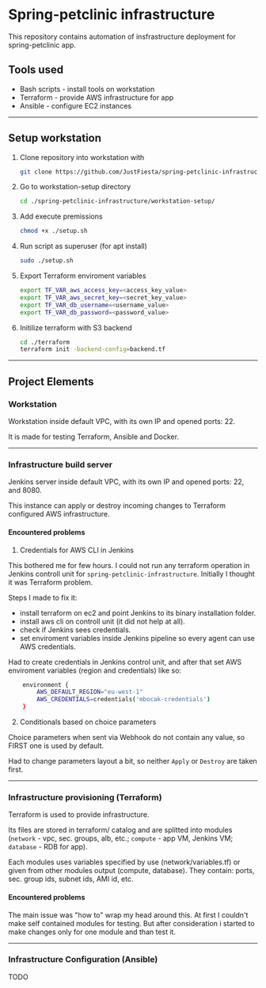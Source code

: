 # Spring-petclinic infrastructure

This repository contains automation of insfrastructure deployment for spring-petclinic app.

## Tools used

* Bash scripts - install tools on workstation
* Terraform - provide AWS infrastructure for app
* Ansible - configure EC2 instances

<hr>

## Setup workstation

1. Clone repository into workstation with

    ```bash
    git clone https://github.com/JustFiesta/spring-petclinic-infrastructure
    ```

2. Go to workstation-setup directory

    ```bash
    cd ./spring-petclinic-infrastructure/workstation-setup/
    ```

3. Add execute premissions

    ```bash
    chmod +x ./setup.sh
    ```

4. Run script as superuser (for apt install)

    ```bash
    sudo ./setup.sh
    ```

5. Export Terraform enviroment variables

    ```bash
    export TF_VAR_aws_access_key=<access_key_value>
    export TF_VAR_aws_secret_key=<secret_key_value>
    export TF_VAR_db_username=<username_value>     
    export TF_VAR_db_password=<password_value>
    ```

6. Initilize terraform with S3 backend

    ```bash
    cd ./terraform
    terraform init -backend-config=backend.tf
    ```

<hr>

## Project Elements

### Workstation

Workstation inside default VPC, with its own IP and opened ports: 22.

It is made for testing Terraform, Ansible and Docker.

<hr>

### Infrastructure build server

Jenkins server inside default VPC, with its own IP and opened ports: 22, and 8080.

This instance can apply or destroy incoming changes to Terraform configured AWS infrastructure.

#### Encountered problems

1. Credentials for AWS CLI in Jenkins

This bothered me for few hours. I could not run any terraform operation in Jenkins controll unit for `spring-petclinic-infrastructure`. Initially I thought it was Terraform problem.

Steps I made to fix it:

* install terraform on ec2 and point Jenkins to its binary installation folder.
* install aws cli on controll unit (it did not help at all).
* check if Jenkins sees credentials.
* set enviroment variables inside Jenkins pipeline so every agent can use AWS credentials.

Had to create credentials in Jenkins control unit, and after that set AWS enviroment variables (region and credentials) like so:

```bash
    environment {
        AWS_DEFAULT_REGION="eu-west-1"
        AWS_CREDENTIALS=credentials('mbocak-credentials')
    }
```

2. Conditionals based on choice parameters

Choice parameters when sent via Webhook do not contain any value, so FIRST one is used by default.

Had to change parameters layout a bit, so neither `Apply` or `Destroy` are taken first.

<hr>

### Infrastructure provisioning (Terraform)

Terraform is used to provide infrastructure.

Its files are stored in terraform/ catalog and are splitted into modules (`network` - vpc, sec. groups, alb, etc.; `compute` - app VM, Jenkins VM; `database` - RDB for app).

Each modules uses variables specified by use (network/variables.tf) or given from other modules output (compute, database). They contain: ports, sec. group ids, subnet ids, AMI id, etc.

#### Encountered problems

The main issue was "how to" wrap my head around this. At first I couldn't make self contained modules for testing. But after consideration i started to make changes only for one module and than test it.

<hr>

### Infrastructure Configuration (Ansible)

TODO